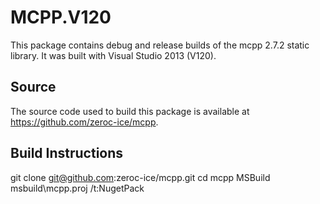 # MCPP.V120

This package contains debug and release builds of the mcpp 2.7.2 static library. It was built with Visual Studio 2013 (V120).

## Source

The source code used to build this package is available at https://github.com/zeroc-ice/mcpp.

## Build Instructions

git clone git@github.com:zeroc-ice/mcpp.git
cd mcpp
MSBuild msbuild\mcpp.proj /t:NugetPack
